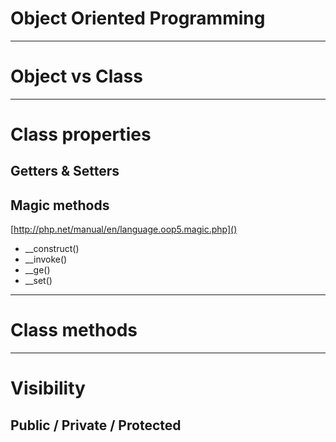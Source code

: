 # Object Oriented Programming

---

# Object vs Class

---

# Class properties

## Getters & Setters

## Magic methods

[http://php.net/manual/en/language.oop5.magic.php]()

* __construct()
* __invoke()
* __ge()
* __set()


---

# Class methods

---

# Visibility
## Public / Private / Protected
